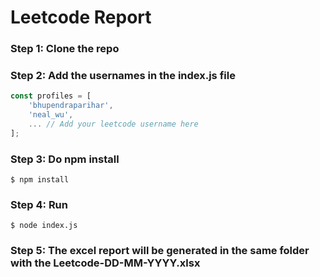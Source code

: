 # Leetcode Report

### Step 1: Clone the repo

### Step 2: Add the usernames in the index.js file
```javascript
const profiles = [
    'bhupendraparihar',
    'neal_wu',
    ... // Add your leetcode username here
];
```

### Step 3: Do npm install
```
$ npm install
```

### Step 4: Run
```
$ node index.js
```

### Step 5: The excel report will be generated in the same folder with the Leetcode-DD-MM-YYYY.xlsx